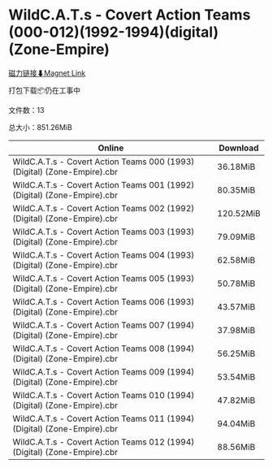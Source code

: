 # WildC.A.T.s - Covert Action Teams (000-012)(1992-1994)(digital)(Zone-Empire)

[磁力链接⬇Magnet Link](magnet:?xt=urn:btih:d0ee1ac43d5bc86bba0fae39658e30ea2af6759b&dn=WildC.A.T.s%20-%20Covert%20Action%20Teams%20%28000-012%29%281992-1994%29%28digital%29%28Zone-Empire%29)

打包下载📦仍在工事中

文件数：13

总大小：851.26MiB

Online | Download
--- | ---
WildC.A.T.s - Covert Action Teams 000 (1993) (Digital) (Zone-Empire).cbr | 36.18MiB
WildC.A.T.s - Covert Action Teams 001 (1992) (Digital) (Zone-Empire).cbr | 80.35MiB
WildC.A.T.s - Covert Action Teams 002 (1992) (Digital) (Zone-Empire).cbr | 120.52MiB
WildC.A.T.s - Covert Action Teams 003 (1993) (Digital) (Zone-Empire).cbr | 79.09MiB
WildC.A.T.s - Covert Action Teams 004 (1993) (Digital) (Zone-Empire).cbr | 62.58MiB
WildC.A.T.s - Covert Action Teams 005 (1993) (Digital) (Zone-Empire).cbr | 50.78MiB
WildC.A.T.s - Covert Action Teams 006 (1993) (Digital) (Zone-Empire).cbr | 43.57MiB
WildC.A.T.s - Covert Action Teams 007 (1994) (Digital) (Zone-Empire).cbr | 37.98MiB
WildC.A.T.s - Covert Action Teams 008 (1994) (Digital) (Zone-Empire).cbr | 56.25MiB
WildC.A.T.s - Covert Action Teams 009 (1994) (Digital) (Zone-Empire).cbr | 53.54MiB
WildC.A.T.s - Covert Action Teams 010 (1994) (Digital) (Zone-Empire).cbr | 47.82MiB
WildC.A.T.s - Covert Action Teams 011 (1994) (Digital) (Zone-Empire).cbr | 94.04MiB
WildC.A.T.s - Covert Action Teams 012 (1994) (Digital) (Zone-Empire).cbr | 88.56MiB